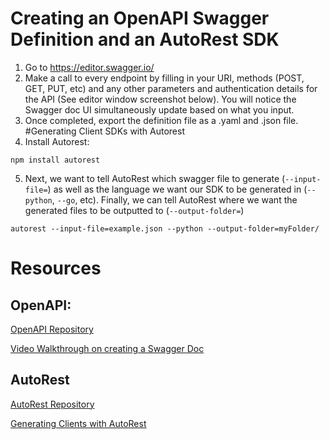 # Creating an OpenAPI Swagger Definition and an AutoRest SDK

1. Go to https://editor.swagger.io/
2. Make a call to every endpoint by filling in your URI, methods (POST, GET, PUT, etc) and any other parameters and authentication details for the API (See editor window screenshot below).
You will notice the Swagger doc UI simultaneously update based on what you input.
3. Once completed, export the definition file as a .yaml and .json file.
#Generating Client SDKs with Autorest
4. Install Autorest: 
  ```
  npm install autorest
  ```
5. Next, we want to tell AutoRest which swagger file to generate (`--input-file=`) as well as the language we want our SDK to be generated in (`--python`, `--go`, etc). Finally, we can tell AutoRest where we want the generated files to be outputted to (`--output-folder=`)
  ```
  autorest --input-file=example.json --python --output-folder=myFolder/
  ```
# Resources
## OpenAPI:

  [OpenAPI Repository](https://github.com/OAI/OpenAPI-Specification)
  
  [Video Walkthrough on creating a Swagger Doc](https://www.youtube.com/watch?v=mViFmjcDOoA&t=382s)

## AutoRest

  [AutoRest Repository](https://github.com/Azure/autorest)
  
  [Generating Clients with AutoRest](https://github.com/Azure/autorest/tree/main/docs/generate)
  
